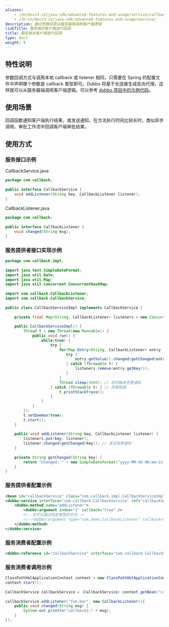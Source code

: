 ```yaml
---
aliases:
    - /zh/docs3-v2/java-sdk/advanced-features-and-usage/service/callback-parameter/
    - /zh-cn/docs3-v2/java-sdk/advanced-features-and-usage/service/
description: 通过参数回调从服务器端调用客户端逻辑
linkTitle: 服务端对客户端进行回调
title: 服务端对客户端进行回调
type: docs
weight: 9
---
```





## 特性说明
参数回调方式与调用本地 callback 或 listener 相同，只需要在 Spring 的配置文件中声明哪个参数是 callback 类型即可。Dubbo 将基于长连接生成反向代理，这样就可以从服务器端调用客户端逻辑。可以参考 [dubbo 项目中的示例代码](https://github.com/apache/dubbo-samples/tree/master/2-advanced/dubbo-samples-callback)。

## 使用场景
回调函数通知客户端执行结果，或发送通知，在方法执行时间比较长时，类似异步调用，审批工作流中回调客户端审批结果。

## 使用方式
### 服务接口示例

CallbackService.java
```java
package com.callback;
 
public interface CallbackService {
    void addListener(String key, CallbackListener listener);
}
```

CallbackListener.java
```java
package com.callback;
 
public interface CallbackListener {
    void changed(String msg);
}
```

### 服务提供者接口实现示例

```java
package com.callback.impl;
 
import java.text.SimpleDateFormat;
import java.util.Date;
import java.util.Map;
import java.util.concurrent.ConcurrentHashMap;
 
import com.callback.CallbackListener;
import com.callback.CallbackService;
 
public class CallbackServiceImpl implements CallbackService {
     
    private final Map<String, CallbackListener> listeners = new ConcurrentHashMap<String, CallbackListener>();
  
    public CallbackServiceImpl() {
        Thread t = new Thread(new Runnable() {
            public void run() {
                while(true) {
                    try {
                        for(Map.Entry<String, CallbackListener> entry : listeners.entrySet()){
                           try {
                               entry.getValue().changed(getChanged(entry.getKey()));
                           } catch (Throwable t) {
                               listeners.remove(entry.getKey());
                           }
                        }
                        Thread.sleep(5000); // 定时触发变更通知
                    } catch (Throwable t) { // 防御容错
                        t.printStackTrace();
                    }
                }
            }
        });
        t.setDaemon(true);
        t.start();
    }
  
    public void addListener(String key, CallbackListener listener) {
        listeners.put(key, listener);
        listener.changed(getChanged(key)); // 发送变更通知
    }
     
    private String getChanged(String key) {
        return "Changed: " + new SimpleDateFormat("yyyy-MM-dd HH:mm:ss").format(new Date());
    }
}
```

### 服务提供者配置示例

```xml
<bean id="callbackService" class="com.callback.impl.CallbackServiceImpl" />
<dubbo:service interface="com.callback.CallbackService" ref="callbackService" connections="1" callbacks="1000">
    <dubbo:method name="addListener">
        <dubbo:argument index="1" callback="true" />
        <!--也可以通过指定类型的方式-->
        <!--<dubbo:argument type="com.demo.CallbackListener" callback="true" />-->
    </dubbo:method>
</dubbo:service>
```

### 服务消费者配置示例

```xml
<dubbo:reference id="callbackService" interface="com.callback.CallbackService" />
```

### 服务消费者调用示例

```java
ClassPathXmlApplicationContext context = new ClassPathXmlApplicationContext("classpath:consumer.xml");
context.start();
 
CallbackService callbackService = (CallbackService) context.getBean("callbackService");
 
callbackService.addListener("foo.bar", new CallbackListener(){
    public void changed(String msg) {
        System.out.println("callback1:" + msg);
    }
});
```
